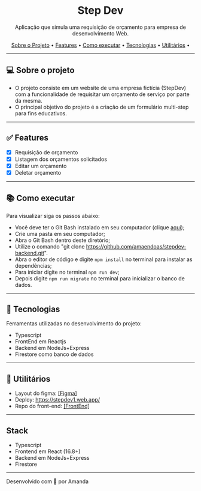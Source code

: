 <h1 align="center">Step Dev</h1>

<p align="center">Aplicação que simula uma requisição de orçamento para empresa de desenvolvimento Web. </p>

<p align="center">
  <a href="#computer-sobre-o-projeto">Sobre o Projeto</a> •
  <a href="#white_check_mark-features">Features</a> •
  <a href="#books-como-executar">Como executar</a> •
  <a href="#hammer-tecnologias">Tecnologias</a> •
  <a href="#hammer-utilitários">Utilitários</a> •
</p>

---

## :computer: Sobre o projeto

- O projeto consiste em um website de uma empresa fictícia (StepDev) com a funcionalidade de requisitar um orçamento de serviço por parte da mesma.
- O principal objetivo do projeto é a criação de um formulário multi-step para fins educativos.

---

## :white_check_mark: Features
- [x] Requisição de orçamento
- [x] Listagem dos orçamentos solicitados
- [x] Editar um orçamento
- [x] Deletar orçamento

---

## :books: Como executar

Para visualizar siga os passos abaixo: 
- Você deve ter o Git Bash instalado em seu computador (clique <a href="https://git-scm.com/download/win">aqui</a>);
- Crie uma pasta em seu computador;
- Abra o Git Bash dentro deste diretório;
- Utilize o comando "git clone https://github.com/amaendoas/stepdev-backend.git".
- Abra o editor de código e digite `npm install` no terminal para instalar as dependências;
- Para iniciar digite no terminal `npm run dev`;
- Depois digite `npm run migrate` no terminal para inicializar o banco de dados.

---

## :hammer: Tecnologias

Ferramentas utilizadas no desenvolvimento do projeto:

- Typescript
- FrontEnd em Reactjs
- Backend em NodeJs+Express
- Firestore como banco de dados

---

## :hammer: Utilitários

- Layout do figma: <a href="https://www.figma.com/file/nFsXb6KCEg1UlO1Hq3AEKn/Step-Dev?node-id=1%3A5" >[Figma]</a> 
- Deploy: https://stepdev1.web.app/
- Repo do front-end: <a href="https://github.com/amaendoas/stepdev-frontend"> [FrontEnd]</a>

---

## Stack
- Typescript
- Frontend em React (16.8+)
- Backend em NodeJs+Express
- Firestore

---
Desenvolvido com 💜 por Amanda
